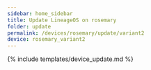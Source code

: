 ```yaml
---
sidebar: home_sidebar
title: Update LineageOS on rosemary
folder: update
permalink: /devices/rosemary/update/variant2
device: rosemary_variant2
---
```

{% include templates/device_update.md %}
